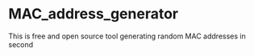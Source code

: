 # MAC_address_generator
This is free and open source tool generating random MAC addresses in second
